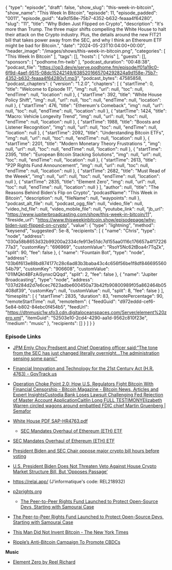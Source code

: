 {
  "type": "episode",
  "draft": false,
  "show_slug": "this-week-in-bitcoin",
  "show_name": "This Week In Bitcoin",
  "episode": 11,
  "episode_padded": "0011",
  "episode_guid": "4a9d158e-75b7-4352-b632-feaaa4f64280",
  "slug": "11",
  "title": "Why Biden Just Flipped on Crypto",
  "description": "It's more than Trump. The three major shifts compelling the White House to halt their attack on the Crypto industry. Plus, the details around the new FIT21 bill that takes power away from the SEC, and why I think an Ethereum ETF might be bad for Bitcoin.",
  "date": "2024-05-23T10:04:00+00:00",
  "header_image": "/images/shows/this-week-in-bitcoin.png",
  "categories": [
    "This Week In Bitcoin"
  ],
  "tags": [],
  "hosts": [
    "chris"
  ],
  "guests": [],
  "sponsors": [
    "podhome.fm-twib"
  ],
  "podcast_duration": "00:48:38",
  "podcast_file": "https://op3.dev/e/serve.podhome.fm/episode/f01a19c0-6f9d-4aef-9515-08dc15242149/6385201665704292824a9d158e-75b7-4352-b632-feaaa4f64280v1.mp3",
  "podcast_bytes": 47585858,
  "podcast_chapters": {
    "version": "1.2.0",
    "chapters": [
      {
        "startTime": 0,
        "title": "Welcome to Episode 11",
        "img": null,
        "url": null,
        "toc": null,
        "endTime": null,
        "location": null
      },
      {
        "startTime": 392,
        "title": "White House Policy Shift",
        "img": null,
        "url": null,
        "toc": null,
        "endTime": null,
        "location": null
      },
      {
        "startTime": 476,
        "title": "Ethereum's Comeback",
        "img": null,
        "url": null,
        "toc": null,
        "endTime": null,
        "location": null
      },
      {
        "startTime": 1424,
        "title": "Macro: Vehicle Longevity Trend",
        "img": null,
        "url": null,
        "toc": null,
        "endTime": null,
        "location": null
      },
      {
        "startTime": 1988,
        "title": "Boosts and Listener Recognition",
        "img": null,
        "url": null,
        "toc": null,
        "endTime": null,
        "location": null
      },
      {
        "startTime": 2092,
        "title": "Understanding Bitcoin ETFs",
        "img": null,
        "url": null,
        "toc": null,
        "endTime": null,
        "location": null
      },
      {
        "startTime": 2201,
        "title": "Modern Monetary Theory Frustrations ",
        "img": null,
        "url": null,
        "toc": null,
        "endTime": null,
        "location": null
      },
      {
        "startTime": 2395,
        "title": "European Bitcoin Stacking Solutions",
        "img": null,
        "url": null,
        "toc": null,
        "endTime": null,
        "location": null
      },
      {
        "startTime": 2613,
        "title": "P2P Rights Fund Announcement",
        "img": null,
        "url": null,
        "toc": null,
        "endTime": null,
        "location": null
      },
      {
        "startTime": 2682,
        "title": "Must Read of the Weeek",
        "img": null,
        "url": null,
        "toc": null,
        "endTime": null,
        "location": null
      },
      {
        "startTime": 2835,
        "title": "Element Zero",
        "img": null,
        "url": null,
        "toc": null,
        "endTime": null,
        "location": null
      }
    ],
    "author": null,
    "title": "The Reasons Behind Biden's Flip on Crypto",
    "podcastName": "This Week in Bitcoin",
    "description": null,
    "fileName": null,
    "waypoints": null
  },
  "podcast_alt_file": null,
  "podcast_ogg_file": null,
  "video_file": null,
  "video_hd_file": null,
  "video_mobile_file": null,
  "youtube_link": null,
  "jb_url": "https://www.jupiterbroadcasting.com/show/this-week-in-bitcoin/11",
  "fireside_url": "https://www.thisweekinbitcoin.show/episodepage/why-biden-just-flipped-on-crypto",
  "value": {
    "type": "lightning",
    "method": "keysend",
    "suggested": 5e-8,
    "recipients": [
      {
        "name": "Chris",
        "type": "node",
        "address": "030a58b8653d32b99200a2334cfe913e51dc7d155aa0116c176657a4f1722677a3",
        "customKey": "696969",
        "customValue": "RsoY5Nc62tBoa4r7TqZk",
        "split": 90,
        "fee": false
      },
      {
        "name": "Fountain Bot",
        "type": "node",
        "address": "03b6f613e88bd874177c28c6ad83b3baba43c4c656f56be1f8df84669556054b79",
        "customKey": "906608",
        "customValue": "01IMQkt4BFzAiSynxcQQqd",
        "split": 2,
        "fee": false
      },
      {
        "name": "Jupiter Broadcasting",
        "type": "node",
        "address": "037d284d2d7e6cec7623adbe600450a73b42fb90800989f05a862464b05408df39",
        "customKey": null,
        "customValue": null,
        "split": 8,
        "fee": false
      }
    ],
    "timesplits": [
      {
        "startTime": 2835,
        "duration": 83,
        "remotePercentage": 90,
        "remoteStartTime": null,
        "remoteItem": {
          "feedGuid": "d972eddd-cef6-5e84-b802-84ebc0f454b5",
          "feedUrl": "https://dtnmusic1w.sfo3.cdn.digitaloceanspaces.com/Server/element%20zero.xml",
          "itemGuid": "52503e10-2cd4-4290-aa1d-9562c810f23e",
          "medium": "music"
        },
        "recipients": []
      }
    ]
  }
}


### Episode Links

* [JPM Emly Choy Predsent and Chief Operating officer said:“The tone from the SEC has just changed literally overnight…The administration sensing some panic” ](https://twitter.com/matthew_sigel/status/1792996352437137642)
* [Financial Innovation and Technology for the 21st Century Act (H.R. 4763) - GovTrack.us](https://www.govtrack.us/congress/bills/118/hr4763)
* [Operation Choke Point 2.0: How U.S. Regulators Fight Bitcoin With Financial Censorship - Bitcoin Magazine - Bitcoin News, Articles and Expert Insights](https://bitcoinmagazine.com/print/operation-choke-point-2-0-how-u-s-regulators-fight-bitcoin-with-financial-censorship-)[Custodia Bank Loses Lawsuit Challenging Fed Rejection of Master Account Application](https://www.coindesk.com/policy/2024/03/29/custodia-bank-loses-lawsuit-challenging-fed-rejection-of-master-account-application/)[Caitlin Long FULL TESTIMONY](https://www.youtube.com/live/9KCZOfCeSOc?si=CqTHhRLGii7JD4NQ&t=4567)[Elizabeth Warren circled wagons around embattled FDIC chief Martin Gruenberg | Semafor](https://www.semafor.com/article/05/16/2024/elizabeth-warren-circled-wagons-around-embattled-fdic-chief-martin-gruenberg)
* [White House PDF SAP-HR4763.pdf](https://www.whitehouse.gov/wp-content/uploads/2024/05/SAP-HR4763.pdf)

  * [SEC Mandates Overhaul of Ethereum (ETH) ETF](https://en.coinotag.com/sec-mandates-overhaul-of-ethereum-eth-etf-key-changes-unveiled/)

* [SEC Mandates Overhaul of Ethereum (ETH) ETF](https://en.coinotag.com/sec-mandates-overhaul-of-ethereum-eth-etf-key-changes-unveiled/)
* [President Biden and SEC Chair oppose major crypto bill hours before voting](https://qz.com/sec-chair-gary-gensler-criticizes-crypto-market-bill-1851493248)
* [U.S. President Biden Does Not Threaten Veto Against House Crypto Market Structure Bill, But ‘Opposes Passage’](https://www.coindesk.com/policy/2024/05/22/us-president-biden-does-not-threaten-veto-against-house-crypto-market-structure-bill-but-opposes-passage/)
* <https://relai.app/> (J’informatique's code: REL218932)
* [p2prights.org](https://p2prights.org/)

  * [The Peer-to-Peer Rights Fund Launched to Protect Open-Source Devs, Starting with Samourai Case](https://www.nobsbitcoin.com/peer-to-peer-legal-defense-fund-to-defend-samourai/)

* [The Peer-to-Peer Rights Fund Launched to Protect Open-Source Devs, Starting with Samourai Case](https://www.nobsbitcoin.com/peer-to-peer-legal-defense-fund-to-defend-samourai/)
* [This Man Did Not Invent Bitcoin - The New York Times](https://archive.is/R2AZe)
* [Ripple’s Anti-Bitcoin Campaign To Promote CBDCs](https://www.forbes.com/sites/digital-assets/2024/05/20/ripples-anti-bitcoin-campaign-to-promote-cbdcs/?sh=3e1f9f061059)
  
**Music**

* [Element Zero by Reel Richard](https://podcastindex.org/podcast/6736415)


